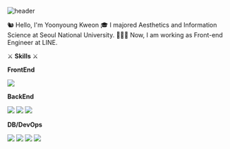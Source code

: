![header](https://capsule-render.vercel.app/api?type=shark&color=fee227&height=300&section=header&text=Yoonyoung%20Kweon&fontSize=90)




🐿  Hello, I'm Yoonyoung Kweon
🎓  I majored Aesthetics and Information Science at Seoul National University.
👩🏻‍💻  Now, I am working as Front-end Engineer at LINE.



  
  
⚔ **Skills** ⚔

**FrontEnd**

<img src="https://img.shields.io/badge/React-61DAFB?style=flat-square&logo=React&logoColor=white"/>  

**BackEnd**

<img src="https://img.shields.io/badge/SpringBoot-6DB33F?style=flat-square&logo=Spring boot&logoColor=white"/> <img src="https://img.shields.io/badge/Express-000000?style=flat-square&logo=Express&logoColor=white"/> <img src="https://img.shields.io/badge/Django-092E20?style=flat-square&logo=Django&logoColor=white"/>  

**DB/DevOps**

<img src="https://img.shields.io/badge/MySQL-4479A1?style=flat-square&logo=MySQL&logoColor=white"/> <img src="https://img.shields.io/badge/MongoDB-47A248?style=flat-square&logo=MongoDB&logoColor=white"/> <img src="https://img.shields.io/badge/AWS-232F3E?style=flat-square&logo=Amazon AWS&logoColor=white"/> <img src="https://img.shields.io/badge/Naver Cloud-03C75A?style=flat-square&logo=Naver&logoColor=white"/>
